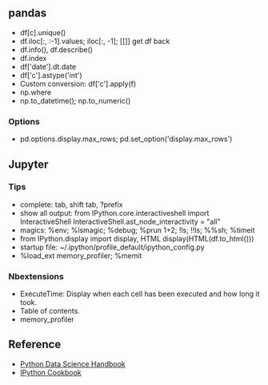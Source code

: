 ## pandas
* df[c].unique()
* df.iloc[:, :-1].values; iloc[:, -1]; [[]] get df back
* df.info(), df.describe()
* df.index
* df['date'].dt.date
* df['c'].astype('int')
* Custom conversion: df['c'].apply(f)
* np.where
* np.to_datetime(); np.to_numeric()

### Options
* pd.options.display.max_rows; pd.set_option('display.max_rows')

## Jupyter
### Tips
* complete: tab, shift tab, ?prefix
* show all output: from IPython.core.interactiveshell import InteractiveShell
InteractiveShell.ast_node_interactivity = "all"
* magics: %env; %lsmagic; %debug; %prun 1+2; !ls; !!ls; %%sh; %timeit
* from IPython.display import display, HTML
display(HTML(df.to_html()))
* startup file: ~/.ipython/profile_default/ipython_config.py
* %load_ext memory_profiler; %memit


### Nbextensions
* ExecuteTime: Display when each cell has been executed and how long it took.
* Table of contents.
* memory_profiler

## Reference
* [Python Data Science Handbook](https://jakevdp.github.io/PythonDataScienceHandbook/) 
* [IPython Cookbook](https://ipython-books.github.io/)
